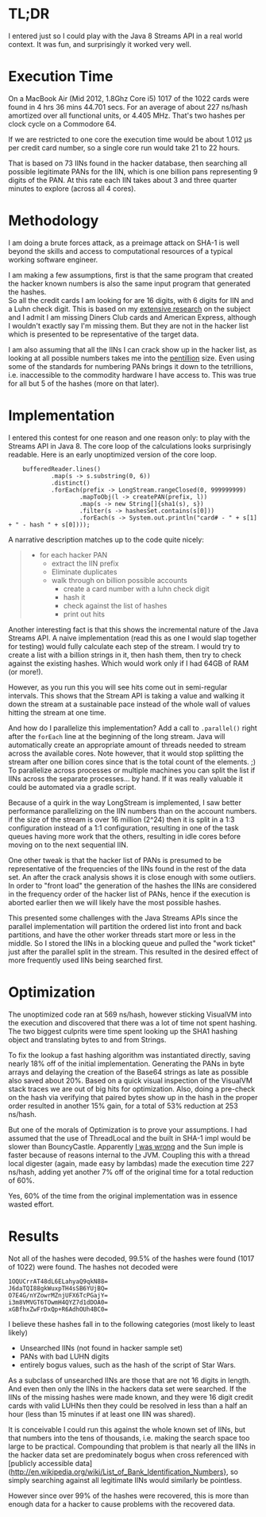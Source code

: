 TL;DR
=====

I entered just so I could play with the Java 8 Streams API in a real world 
context.  It was fun, and surprisingly it worked very well.

Execution Time
==============

On a MacBook Air (Mid 2012, 1.8Ghz Core i5) 1017 of the 1022 cards were found 
in 4 hrs 36 mins 44.701 secs.  For an average of about 227 ns/hash amortized 
over all functional units, or 4.405 MHz.  That's two hashes per clock cycle 
on a Commodore 64.  

If we are restricted to one core the execution time would be about 1.012 µs 
per credit card number, so a single core run would take 21 to 22 hours. 

That is based on 73 IINs found in the hacker database, then searching all 
possible legitimate PANs for the IIN, which is one billion pans representing
9 digits of the PAN. At this rate each IIN takes about 3 and three quarter minutes 
to explore (across all 4 cores).

Methodology
===========

I am doing a brute forces attack, as a preimage attack on SHA-1 is well beyond
the skills and access to computational resources of a typical working software 
engineer.

I am making a few assumptions, first is that the same program that created the 
hacker known numbers is also the same input program that generated the hashes.  
So all the credit cards I am looking for are 16 digits, with 6 digits for IIN 
and a Luhn check digit.  This is based on my 
[extensive research](http://en.wikipedia.org/wiki/Bank_card_number) on the 
subject and I admit I am missing Diners Club cards and American Express, 
although I wouldn't exactly say I'm missing them.  But they are not in the 
hacker list which is presented to be representative of the target data.


I am also assuming that all the IINs I can crack show up in the hacker list,
as looking at all possible numbers takes me into the 
[pentillion](http://www.unc.edu/~rowlett/units/large.html) size.  Even using 
some of the standards for numbering PANs brings it down to the tetrillions,
i.e. inaccessible to the commodity hardware I have access to.  This was true
for all but 5 of the hashes (more on that later).

Implementation
==============

I entered this contest for one reason and one reason only: to play with the 
Streams API in Java 8.  The core loop of the calculations looks surprisingly
readable.  Here is an early unoptimized version of the core loop.

        bufferedReader.lines()
                .map(s -> s.substring(0, 6))
                .distinct()
                .forEach(prefix -> LongStream.rangeClosed(0, 999999999)
                        .mapToObj(l -> createPAN(prefix, l))
                        .map(s -> new String[]{sha1(s), s})
                        .filter(s -> hashesSet.contains(s[0]))
                        .forEach(s -> System.out.println("card# - " + s[1] + " - hash " + s[0])));

A narrative description matches up to the code quite nicely:

> * for each hacker PAN
>     * extract the IIN prefix
>     * Eliminate duplicates
>     * walk through on billion possible accounts
>         * create a card number with a luhn check digit
>         * hash it
>         * check against the list of hashes
>         * print out hits


Another interesting fact is that this shows the incremental nature of the 
Java Streams API.  A naive implementation (read this as one I would slap
together for testing) would fully calculate each step of the stream.  I
would try to create a list with a billion strings in it, then hash them, 
then try to check against the existing hashes.  Which would work only if 
I had 64GB of RAM (or more!).

However, as you run this you will see hits come out in semi-regular intervals.
This shows that the Stream API is taking a value and walking it down the stream
at a sustainable pace instead of the whole wall of values hitting the stream
at one time.

And how do I parallelize this implementation?  Add a call to `.parallel()` 
right after the `forEach` line at the beginning of the long stream.  Java will
automatically create an appropriate amount of threads needed to stream across
the available cores.  Note however, that it would stop splitting the stream
after one billion cores since that is the total count of the elements. ;)
To parallelize across processes or multiple machines you can split the 
list if IINs across the separate processes... by hand.  If it was really
valuable it could be automated via a gradle script.

Because of a quirk in the way LongStream is implemented, I saw better 
performance parallelizing on the IIN numbers than on the account numbers.
if the size of the stream is over 16 million (2^24) then it is split in a 1:3
configuration instead of a 1:1 configuration, resulting in one of the task 
queues having more work that the others, resulting in idle cores before moving
on to the next sequential IIN.

One other tweak is that the hacker list of PANs is presumed to be representative
of the frequencies of the IINs found in the rest of the data set.  An after
the crack analysis shows it is close enough with some outliers.  In order to 
"front load" the generation of the hashes the IINs are considered in the 
frequency order of the hacker list of PANs, hence if the execution is aborted
earlier then we will likely have the most possible hashes.  

This presented some  challenges with the Java Streams APIs since the parallel 
implementation will partition the ordered list into front and back partitions, 
and have the other worker threads start more or less in the middle.  So I 
stored the IINs in a blocking queue and pulled the "work ticket" just after the
parallel split in the stream.  This resulted in the desired effect of more
frequently used IINs being searched first.

Optimization
============
The unoptimized code ran at 569 ns/hash, however sticking VisualVM into the 
execution and discovered that there was a lot of time not spent hashing.  The 
two biggest culprits were time spent looking up the SHA1 hashing object and
translating bytes to and from Strings.

To fix the lookup a fast hashing algorithm was instantiated directly, saving
nearly 18% off of the initial implementation.  Generating the PANs in byte 
arrays and delaying the creation of the Base64 strings as late as possible also
saved about 20%.  Based on a quick visual inspection of the VisualVM stack 
traces we are out of big hits for optimization.  Also, doing a pre-check on the 
hash via verifying that paired bytes show up in the hash in the proper order
resulted in another 15% gain, for a total of 53% reduction at 253 ns/hash.

But one of the morals of Optimization is to prove your assumptions.  I had
assumed that the use of ThreadLocal and the built in SHA-1 impl would be 
slower than BouncyCastle.  Apparently [I was 
wrong](http://bouncy-castle.1462172.n4.nabble.com/SHA1-speed-and-correctness-td4656567.html)
and the Sun imple is faster because of reasons internal to the JVM.  Coupling
this with a thread local digester (again, made easy by lambdas) made the 
execution time 227 ns/hash, adding yet another 7% off of the original time 
for a total reduction of 60%.
 
Yes, 60% of the time from the original implementation was in essence wasted
effort.


Results
=======

Not all of the hashes were decoded, 99.5% of the hashes were found (1017 of 1022) were found.
The hashes not decoded were

    1OQUCrrAT48dL6ELahyaQ9qkN88=
    J6daTQI88gkWuxpTH4sSB6YUjBQ=
    O7E4G/nYZowrMZnjUFX6TcPGajY=
    i3m8VMVGT6TOwmH4QYZ7d1dDOA0=
    xGBfhxZwFrDxQp+R6AdhOUh4BC0=

I believe these hashes fall in to the following categories (most likely to 
least likely)

* Unsearched IINs (not found in hacker sample set)
* PANs with bad LUHN digits
* entirely bogus values, such as the hash of the script of Star Wars.
 
As a subclass of unsearched IINs are those that are not 16 digits in length.  
And even then only the IINs in the hackers data set were searched.  If the IINs
of the missing hashes were made known, and they were 16 digit credit cards with 
valid LUHNs then they could be resolved in less than a half an hour (less than 
15 minutes if at least one IIN was shared).

It is conceivable I could run this against the whole known set of IINs, but 
that numbers into the tens of thousands, i.e. making the search space too 
large to be practical.  Compounding that problem is that nearly all the IINs 
in the hacker data set are predominately bogus when cross referenced with 
[publicly accessible 
data](http://en.wikipedia.org/wiki/List_of_Bank_Identification_Numbers}, so
simply searching against all legitimate IINs would similarly be pointless.

However since over 99% of the hashes were recovered, this is more than enough
data for a hacker to cause problems with the recovered data.
